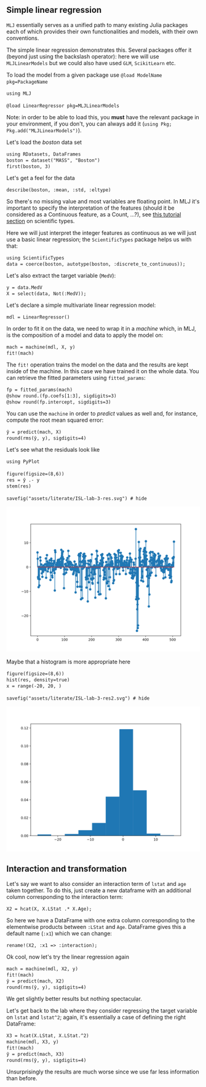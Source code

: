 <!--This file was generated, do not modify it.-->
## Simple linear regression

`MLJ` essentially serves as a unified path to many existing Julia packages each of which provides their own functionalities and models, with their own conventions.

The simple linear regression demonstrates this.
Several packages offer it (beyond just using the backslash operator): here we will use `MLJLinearModels` but we could also have used `GLM`, `ScikitLearn` etc.

To load the model from a given package use `@load ModelName pkg=PackageName`

```julia:ex1
using MLJ

@load LinearRegressor pkg=MLJLinearModels
```

Note: in order to be able to load this, you **must** have the relevant package in your environment, if you don't, you can always add it (``using Pkg; Pkg.add("MLJLinearModels")``).

Let's load the _boston_ data set

```julia:ex2
using RDatasets, DataFrames
boston = dataset("MASS", "Boston")
first(boston, 3)
```

Let's get a feel for the data

```julia:ex3
describe(boston, :mean, :std, :eltype)
```

So there's no missing value and most variables are floating point.
In MLJ it's important to specify the interpretation of the features (should it be considered as a Continuous feature, as a Count, ...?), see [this tutorial section](/pub/getting-started/choosing-a-model.html#data_and_its_interpretation) on scientific types.

Here we will just interpret the integer features as continuous as we will just use a basic linear regression; the `ScientificTypes` package helps us with that:

```julia:ex4
using ScientificTypes
data = coerce(boston, autotype(boston, :discrete_to_continuous));
```

Let's also extract the target variable (`MedV`):

```julia:ex5
y = data.MedV
X = select(data, Not(:MedV));
```

Let's declare a simple multivariate linear regression model:

```julia:ex6
mdl = LinearRegressor()
```

In order to fit it on the data, we need to wrap it in a _machine_ which, in MLJ, is the composition of a model and data to apply the model on:

```julia:ex7
mach = machine(mdl, X, y)
fit!(mach)
```

The `fit!` operation trains the model on the data and the results are kept inside of the machine.
In this case we have trained it on the whole data.
You can retrieve the fitted parameters using `fitted_params`:

```julia:ex8
fp = fitted_params(mach)
@show round.(fp.coefs[1:3], sigdigits=3)
@show round(fp.intercept, sigdigits=3)
```

You can use the `machine` in order to _predict_ values as well and, for instance, compute the root mean squared error:

```julia:ex9
ŷ = predict(mach, X)
round(rms(ŷ, y), sigdigits=4)
```

Let's see what the residuals look like

```julia:ex10
using PyPlot

figure(figsize=(8,6))
res = ŷ .- y
stem(res)

savefig("assets/literate/ISL-lab-3-res.svg") # hide
```

![](/assets/literate/ISL-lab-3-res.svg)

Maybe that a histogram is more appropriate here

```julia:ex11
figure(figsize=(8,6))
hist(res, density=true)
x = range(-20, 20, )

savefig("assets/literate/ISL-lab-3-res2.svg") # hide
```

![](/assets/literate/ISL-lab-3-res2.svg)

## Interaction and transformation

Let's say we want to also consider an interaction term of `lstat` and `age` taken together.
To do this, just create a new dataframe with an additional column corresponding to the interaction term:

```julia:ex12
X2 = hcat(X, X.LStat .* X.Age);
```

So here we have a DataFrame with one extra column corresponding to the elementwise products between `:LStat` and `Age`.
DataFrame gives this a default name (`:x1`) which we can change:

```julia:ex13
rename!(X2, :x1 => :interaction);
```

Ok cool, now let's try the linear regression again

```julia:ex14
mach = machine(mdl, X2, y)
fit!(mach)
ŷ = predict(mach, X2)
round(rms(ŷ, y), sigdigits=4)
```

We get slightly better results but nothing spectacular.

Let's get back to the lab where they consider regressing the target variable on `lstat` and `lstat^2`; again, it's essentially a case of defining the right DataFrame:

```julia:ex15
X3 = hcat(X.LStat, X.LStat.^2)
machine(mdl, X3, y)
fit!(mach)
ŷ = predict(mach, X3)
round(rms(ŷ, y), sigdigits=4)
```

Unsurprisingly  the results are much  worse since we use far less information than before.

